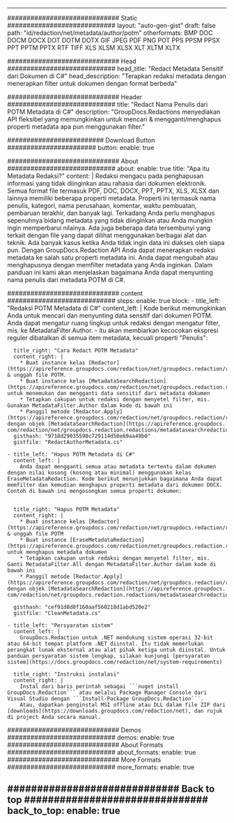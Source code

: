 
---
############################# Static ############################
layout: "auto-gen-gist" 
draft: false
path: "id/redaction/net/metadata/author/potm"
otherformats: BMP DOC DOCM DOCX DOT DOTM DOTX GIF JPEG PDF PNG POT PPS PPSM PPSX PPT PPTM PPTX RTF TIFF XLS XLSM XLSX XLT XLTM XLTX  

############################# Head ############################
head_title: "Redact Metadata Sensitif dari Dokumen di C#"
head_description: "Terapkan redaksi metadata dengan menerapkan filter untuk dokumen dengan format berbeda"

############################# Header ############################
title: "Redact Nama Penulis dari POTM Metadata di C#"
description: "GroupDocs.Redactions menyediakan API fleksibel yang memungkinkan untuk mencari & mengganti/menghapus properti metadata apa pun menggunakan filter."

######################### Download Button #######################
button:
    enable: true

############################# About ############################
about:
    enable: true
    title: "Apa itu Metadata Redaksi?"
    content: |
        Redaksi mengacu pada penghapusan informasi yang tidak diinginkan atau rahasia dari dokumen elektronik. Semua format file termasuk PDF, DOC, DOCX, PPT, PPTX, XLS, XLSX dan lainnya memiliki beberapa properti metadata. Properti ini termasuk nama penulis, kategori, nama perusahaan, komentar, waktu pembuatan, pembaruan terakhir, dan banyak lagi. Terkadang Anda perlu menghapus sepenuhnya bidang metadata yang tidak diinginkan atau Anda mungkin ingin memperbarui nilainya. Ada juga beberapa data tersembunyi yang terkait dengan file yang dapat dilihat menggunakan berbagai alat dan teknik. Ada banyak kasus ketika Anda tidak ingin data ini diakses oleh siapa pun. Dengan GroupDocs.Redaction API Anda dapat menerapkan redaksi metadata ke salah satu properti metadata ini. Anda dapat mengubah atau menghapusnya dengan memfilter metadata yang Anda inginkan. Dalam panduan ini kami akan menjelaskan bagaimana Anda dapat menyunting nama penulis dari metadata POTM di C#.

############################# content ############################
steps:
    enable: true
    block:
    - title_left: "Redaksi POTM Metadata di C#"
      content_left: |
        Kode berikut memungkinkan Anda untuk mencari dan menyunting data sensitif dari dokumen POTM. Anda dapat mengatur ruang lingkup untuk redaksi dengan mengatur filter, mis. ke MetadataFilter.Author. - itu akan membiarkan kecocokan ekspresi reguler dibatalkan di semua item metadata, kecuali properti "Penulis":
        

      title_right: "Cara Redact POTM Metadata"
      content_right: |
        * Buat instance kelas [Redactor](https://apireference.groupdocs.com/redaction/net/groupdocs.redaction/redactor) & unggah file POTM.
        * Buat instance kelas [MetadataSearchRedaction](https://apireference.groupdocs.com/redaction/net/groupdocs.redaction.redactions/metadatasearchredaction) untuk menemukan dan mengganti data sensitif dari metadata dokumen
        * Tetapkan cakupan untuk redaksi dengan menyetel filter, mis. Gunakan MetadataFilter.Author dalam kode di bawah ini 
        * Panggil metode [Redactor.Apply](https://apireference.groupdocs.com/redaction/net/groupdocs.redaction/redactor/methods/apply/index) dengan objek [MetadataSearchRedaction](https://apireference.groupdocs. com/redaction/net/groupdocs.redaction.redactions/metadatasearchredaction)        
      gisthash: "9718d29035590c729114d50e69aa49b0"
      gistfile: "RedactAuthorMetadata.cs"

    - title_left: "Hapus POTM Metadata di C#"
      content_left: |
        Anda dapat mengganti semua atau metadata tertentu dalam dokumen dengan nilai kosong (kosong atau minimal) menggunakan kelas EraseMetadataRedaction. Kode berikut menunjukkan bagaimana Anda dapat memfilter dan kemudian menghapus properti metadata dari dokumen DOCX. Contoh di bawah ini mengosongkan semua properti dokumen:
        
        
      title_right: "Hapus POTM Metadata"
      content_right: |
        * Buat instance kelas [Redactor](https://apireference.groupdocs.com/redaction/net/groupdocs.redaction/redactor) & unggah file POTM
        * Buat instance [EraseMetadataRedaction](https://apireference.groupdocs.com/redaction/net/groupdocs.redaction.redactions/erasemetadataredaction) untuk menghapus metadata dokumen
        * Tetapkan cakupan untuk redaksi dengan menyetel filter, mis. Ganti MetadataFilter.All dengan MetadataFilter.Author dalam kode di bawah ini 
        * Panggil metode [Redactor.Apply](https://apireference.groupdocs.com/redaction/net/groupdocs.redaction/redactor/methods/apply/index) dengan objek [MetadataSearchRedaction](https://apireference.groupdocs. com/redaction/net/groupdocs.redaction.redactions/metadatasearchredaction)
        
      gisthash: "cef91d8d8f160aaf560218d1abd520e2"
      gistfile: "CleanMetadata.cs"

    - title_left: "Persyaratan sistem"
      content_left: |
        GroupDocs.Redaction untuk .NET mendukung sistem operasi 32-bit atau 64-bit tempat platform .NET diinstal. Itu tidak memerlukan perangkat lunak eksternal atau alat pihak ketiga untuk diinstal. Untuk panduan persyaratan sistem lengkap, silakan kunjungi [persyaratan sistem](https://docs.groupdocs.com/redaction/net/system-requirements)
        
      title_right: "Instruksi instalasi"
      content_right: |
        Instal dari baris perintah sebagai ```nuget install GroupDocs.Redaction``` atau melalui Package Manager Console dari Visual Studio dengan ```Install-Package GroupDocs.Redaction```. 
        Atau, dapatkan penginstal MSI offline atau DLL dalam file ZIP dari [downloads](https://downloads.groupdocs.com/redaction/net), dan rujuk di project Anda secara manual.

############################# Demos ############################
demos:
    enable: true
############################# About Formats ############################
about_formats:
    enable: true
############################# More Formats ############################
more_formats:
    enable: true

############################# Back to top ###############################
back_to_top:
    enable: true
---